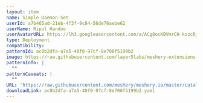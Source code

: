 ```yaml
---
layout: item
name: Simple-Daemon-Set
userId: a7b465ad-21eb-4f3f-9c84-56de76aebe62
userName: Ripul Handoo
userAvatarURL: https://lh3.googleusercontent.com/a/ACg8ocKBVmrCH-kszcRj5jpdBR53K1-E7YPUd3-kFmRFGGRN=s96-c
type: Deployment
compatibility: 
patternId: ac0b2dfa-a7a5-40f0-97cf-8e706f5199b2
image: https://raw.githubusercontent.com/layer5labs/meshery-extensions-packages/master/action-assets/design-assets/ac0b2dfa-a7a5-40f0-97cf-8e706f5199b2-light.png,https://raw.githubusercontent.com/layer5labs/meshery-extensions-packages/master/action-assets/design-assets/ac0b2dfa-a7a5-40f0-97cf-8e706f5199b2-dark.png
patternInfo: |
  ""
patternCaveats: |
  ""
URL: 'https://raw.githubusercontent.com/meshery/meshery.io/master/catalog/ac0b2dfa-a7a5-40f0-97cf-8e706f5199b2.yaml'
downloadLink: ac0b2dfa-a7a5-40f0-97cf-8e706f5199b2.yaml
---
```

